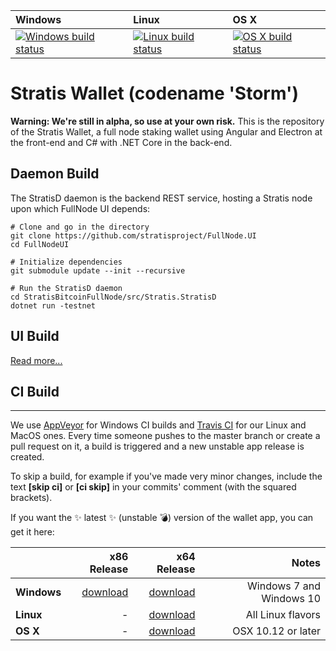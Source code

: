 | Windows | Linux | OS X |
| :---- | :------ | :---- |
[![Windows build status][1]][2] | [![Linux build status][3]][4] | [![OS X build status][5]][6] | 

[1]: https://ci.appveyor.com/api/projects/status/j1evinfefeetctvk?svg=true
[2]: https://ci.appveyor.com/project/stratis/breeze
[3]: https://travis-ci.org/stratisproject/Breeze.svg?branch=master
[4]: https://travis-ci.org/stratisproject/Breeze
[5]: https://travis-ci.org/stratisproject/Breeze.svg?branch=master
[6]: https://travis-ci.org/stratisproject/Breeze


# Stratis Wallet (codename 'Storm')

__Warning: We're still in alpha, so use at your own risk.__
This is the repository of the Stratis Wallet, a full node staking wallet using Angular and Electron at the front-end and C# with .NET Core in the back-end.

## Daemon Build

The StratisD daemon is the backend REST service, hosting a Stratis node upon which FullNode UI depends:

```
# Clone and go in the directory
git clone https://github.com/stratisproject/FullNode.UI
cd FullNodeUI

# Initialize dependencies
git submodule update --init --recursive

# Run the StratisD daemon
cd StratisBitcoinFullNode/src/Stratis.StratisD
dotnet run -testnet
```

## UI Build

[Read more...](https://github.com/stratisproject/FullNodeUI/tree/master/FullNode.UI/README.md)

## CI Build
-----------

We use [AppVeyor](https://www.appveyor.com/) for Windows CI builds and [Travis CI](https://travis-ci.org/) for our Linux and MacOS ones.
Every time someone pushes to the master branch or create a pull request on it, a build is triggered and a new unstable app release is created.

To skip a build, for example if you've made very minor changes, include the text **[skip ci]** or **[ci skip]** in your commits' comment (with the squared brackets).

If you want the :sparkles: latest :sparkles: (unstable :bomb:) version of the wallet app, you can get it here: 

|    | x86 Release | x64 Release | Notes |
|:---|----------------:|------------------:|------------------:|
|**Windows**| [download][7] | [download][8] | Windows 7 and Windows 10 |
|**Linux**| - | [download][9] | All Linux flavors |
|**OS X**| - | [download][10] | OSX 10.12 or later |


[7]: https://github.com/stratisproject/Breeze/releases/download/cd-unstable/Breeze.Wallet-v0.3.0-setup-win-ia32.exe
[8]: https://github.com/stratisproject/Breeze/releases/download/cd-unstable/Breeze.Wallet-v0.3.0-setup-win-x64.exe
[9]: https://github.com/stratisproject/Breeze/releases/download/cd-unstable/Breeze.Wallet-v0.3.0-linux-x64.tar.gz
[10]: https://github.com/stratisproject/Breeze/releases/download/cd-unstable/Breeze.Wallet-v0.3.0-mac.dmg


